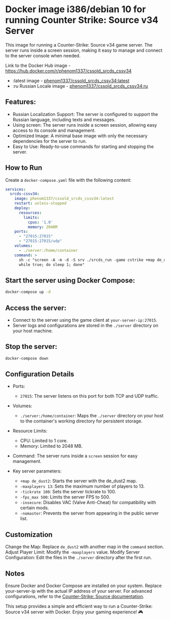 # Docker image i386/debian 10 for running Counter Strike: Source v34 Server

This image for running a Counter-Strike: Source v34 game server. The server runs inside a screen session, making it easy to manage and connect to the server console when needed.

Link to the Docker Hub image - https://hub.docker.com/r/phenom1337/cssold_srcds_cssv34
- :latest image - [phenom1337/cssold_srcds_cssv34:latest](https://hub.docker.com/layers/phenom1337/cssold_srcds_cssv34/latest/images/sha256-9bfe93a539fb504afa6939c650d75bca7a6969c67805d28e491990d5f7471cb2?tab=layers)
- :ru Russian Locale image - [phenom1337/cssold_srcds_cssv34:ru](https://hub.docker.com/layers/phenom1337/cssold_srcds_cssv34/ru/images/sha256-a8884e84b5e7be8ad7dfdd10a4288071972fbdfe7874eed8863e6b4817e9605a)

## Features:
- Russian Localization Support: The server is configured to support the Russian language, including texts and messages.
- Using screen: The server runs inside a screen session, allowing easy access to its console and management.
- Optimized Image: A minimal base image with only the necessary dependencies for the server to run.
- Easy to Use: Ready-to-use commands for starting and stopping the server.

## How to Run
Create a ```docker-compose.yaml``` file with the following content:

```yaml
services:
  srcds-cssv34:
    image: phenom1337/cssold_srcds_cssv34:latest
    restart: unless-stopped
    deploy:
      resources:
        limits:
          cpus: '1.0'
          memory: 2048M
    ports:
      - "27015:27015"
      - "27015:27015/udp"
    volumes:
      - ./server:/home/container
    command: >
      sh -c "screen -A -m -d -S srv ./srcds_run -game cstrike +map de_dust2 -ip 0.0.0.0 -port 27015 +tv_port 27016 -maxplayers 13 +sv_pure 2 -insecure -debug -condebug -localcser -nomaster -tickrate 100 -fps_max 500 -usercon;
      while true; do sleep 1; done"
```

## Start the server using Docker Compose:

```bash
docker-compose up -d
```

## Access the server:
- Connect to the server using the game client at ```your-server-ip:27015```.
- Server logs and configurations are stored in the ```./server``` directory on your host machine.

## Stop the server:

```bash
docker-compose down
```
## Configuration Details

- Ports:
    - ```27015```: The server listens on this port for both TCP and UDP traffic.

- Volumes:
    - ```./server:/home/container```: Maps the ```./server``` directory on your host to the container's working directory for persistent storage.

- Resource Limits:
    - CPU: Limited to 1 core.
    - Memory: Limited to 2048 MB.

- Command:
    The server runs inside a ```screen``` session for easy management.

- Key server parameters:
    - ```+map de_dust2```: Starts the server with the de_dust2 map.
    - ```-maxplayers 13```: Sets the maximum number of players to 13.
    - ```-tickrate 100```: Sets the server tickrate to 100.
    - ```-fps_max 500```: Limits the server FPS to 500.
    - ```-insecure```: Disables VAC (Valve Anti-Cheat) for compatibility with certain mods.
    - ```-nomaster```: Prevents the server from appearing in the public server list.

## Customization

Change the Map: Replace ```de_dust2``` with another map in the ```command``` section.
Adjust Player Limit: Modify the ```-maxplayers``` value.
Modify Server Configuration: Edit the files in the ```./server``` directory after the first run.

## Notes
Ensure Docker and Docker Compose are installed on your system.
Replace your-server-ip with the actual IP address of your server.
For advanced configurations, refer to the [Counter-Strike: Source documentation](https://developer.valvesoftware.com/wiki/Counter-Strike:_Source).

This setup provides a simple and efficient way to run a Counter-Strike: Source v34 server with Docker. Enjoy your gaming experience! 🎮
